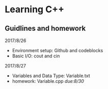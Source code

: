 # Learning C++
## Guidlines and homework

2017/8/26
* Environment setup: Github and codeblocks
* Basic I/O: cout and cin

2017/8/27
* Variables and Data Type: Variable.txt
* homework: Variable.cpp         *due:8/30*
